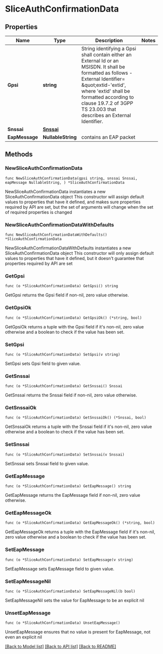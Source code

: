 # SliceAuthConfirmationData

## Properties

Name | Type | Description | Notes
------------ | ------------- | ------------- | -------------
**Gpsi** | **string** | String identifying a Gpsi shall contain either an External Id or an MSISDN.  It shall be formatted as follows -External Identifier&#x3D; \&quot;extid-&#39;extid&#39;, where &#39;extid&#39;  shall be formatted according to clause 19.7.2 of 3GPP TS 23.003 that describes an  External Identifier.   | 
**Snssai** | [**Snssai**](Snssai.md) |  | 
**EapMessage** | **NullableString** | contains an EAP packet | 

## Methods

### NewSliceAuthConfirmationData

`func NewSliceAuthConfirmationData(gpsi string, snssai Snssai, eapMessage NullableString, ) *SliceAuthConfirmationData`

NewSliceAuthConfirmationData instantiates a new SliceAuthConfirmationData object
This constructor will assign default values to properties that have it defined,
and makes sure properties required by API are set, but the set of arguments
will change when the set of required properties is changed

### NewSliceAuthConfirmationDataWithDefaults

`func NewSliceAuthConfirmationDataWithDefaults() *SliceAuthConfirmationData`

NewSliceAuthConfirmationDataWithDefaults instantiates a new SliceAuthConfirmationData object
This constructor will only assign default values to properties that have it defined,
but it doesn't guarantee that properties required by API are set

### GetGpsi

`func (o *SliceAuthConfirmationData) GetGpsi() string`

GetGpsi returns the Gpsi field if non-nil, zero value otherwise.

### GetGpsiOk

`func (o *SliceAuthConfirmationData) GetGpsiOk() (*string, bool)`

GetGpsiOk returns a tuple with the Gpsi field if it's non-nil, zero value otherwise
and a boolean to check if the value has been set.

### SetGpsi

`func (o *SliceAuthConfirmationData) SetGpsi(v string)`

SetGpsi sets Gpsi field to given value.


### GetSnssai

`func (o *SliceAuthConfirmationData) GetSnssai() Snssai`

GetSnssai returns the Snssai field if non-nil, zero value otherwise.

### GetSnssaiOk

`func (o *SliceAuthConfirmationData) GetSnssaiOk() (*Snssai, bool)`

GetSnssaiOk returns a tuple with the Snssai field if it's non-nil, zero value otherwise
and a boolean to check if the value has been set.

### SetSnssai

`func (o *SliceAuthConfirmationData) SetSnssai(v Snssai)`

SetSnssai sets Snssai field to given value.


### GetEapMessage

`func (o *SliceAuthConfirmationData) GetEapMessage() string`

GetEapMessage returns the EapMessage field if non-nil, zero value otherwise.

### GetEapMessageOk

`func (o *SliceAuthConfirmationData) GetEapMessageOk() (*string, bool)`

GetEapMessageOk returns a tuple with the EapMessage field if it's non-nil, zero value otherwise
and a boolean to check if the value has been set.

### SetEapMessage

`func (o *SliceAuthConfirmationData) SetEapMessage(v string)`

SetEapMessage sets EapMessage field to given value.


### SetEapMessageNil

`func (o *SliceAuthConfirmationData) SetEapMessageNil(b bool)`

 SetEapMessageNil sets the value for EapMessage to be an explicit nil

### UnsetEapMessage
`func (o *SliceAuthConfirmationData) UnsetEapMessage()`

UnsetEapMessage ensures that no value is present for EapMessage, not even an explicit nil

[[Back to Model list]](../README.md#documentation-for-models) [[Back to API list]](../README.md#documentation-for-api-endpoints) [[Back to README]](../README.md)


